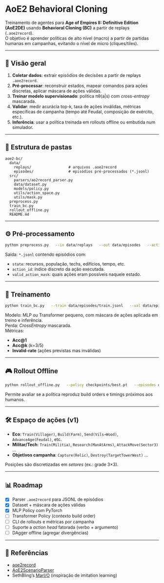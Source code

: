 # AoE2 Behavioral Cloning

Treinamento de agentes para **Age of Empires II: Definitive Edition (AoE2DE)** usando **Behavioral Cloning (BC)** a partir de replays (`.aoe2record`).  
O objetivo é aprender políticas de alto nível (macro) a partir de partidas humanas em campanhas, evitando o nível de micro (cliques/tiles).

---

## 🚀 Visão geral

1. **Coletar dados**: extrair episódios de decisões a partir de replays `.aoe2record`.  
2. **Pré-processar**: reconstruir estados, mapear comandos para ações discretas, aplicar máscara de ações válidas.  
3. **Treinar modelo supervisionado**: política πθ(a|s) com *cross-entropy* mascarada.  
4. **Validar**: medir acurácia top-k, taxa de ações inválidas, métricas específicas de campanha (tempo até Feudal, composição de exército, etc.).  
5. **Inferência**: usar a política treinada em rollouts offline ou embutida num simulador.

---

## 📂 Estrutura de pastas
```
aoe2-bc/
  data/
    replays/                 # arquivos .aoe2record
    episodes/                # episódios pré-processados (*.jsonl)
  src/
    parsers/ao2record_parser.py
    data/dataset.py
    models/policy.py
    utils/action_space.py
    utils/mask.py
  preprocess.py
  train_bc.py
  rollout_offline.py
  README.md
```

---

## ⚙️ Pré-processamento

```bash
python preprocess.py   --in data/replays   --out data/episodes   --action-space v1   --drop-bad
```

Saída: `*.jsonl` contendo episódios com:
- `state`: recursos, população, techs, edifícios, tempo, etc.  
- `action_id`: índice discreto da ação executada.  
- `valid_action_mask`: quais ações eram possíveis naquele estado.  

---

## 🧠 Treinamento

```bash
python train_bc.py   --train data/episodes/train.jsonl   --val data/episodes/val.jsonl   --n-actions 128
```

Modelo: MLP ou Transformer pequeno, com máscara de ações aplicada em treino e inferência.  
Perda: *CrossEntropy* mascarada.  
Métricas:  
- **Acc@1**  
- **Acc@k** (k=3/5)  
- **Invalid-rate** (ações previstas mas inválidas)  

---

## 🎮 Rollout Offline

```bash
python rollout_offline.py   --policy checkpoints/best.pt   --episodes data/episodes/val.jsonl
```

Permite avaliar se a política reproduz build orders e timings próximos aos humanos.  

---

## 🛠️ Espaço de ações (v1)

- **Eco**: `Train(Villager)`, `Build(Farm)`, `Send(Vils→Wood)`, `AdvanceAge(Feudal)`, etc.  
- **Militar/Tech**: `Train(Militia)`, `Research(ManAtArms)`, `AttackMove(Sector3)` …  
- **Objetivos campanha**: `Capture(Relic)`, `Destroy(TargetTowerWest)` …  

Posições são discretizadas em *setores* (ex.: grade 3×3).  

---

## 📊 Roadmap

- [x] Parser `.aoe2record` para JSONL de episódios  
- [x] Dataset + máscara de ações válidas  
- [x] MLP Policy com PyTorch  
- [ ] Transformer Policy (contexto build order)  
- [ ] CLI de rollouts e métricas por campanha  
- [ ] Suporte a *action head* fatorada (verbo + argumento)  
- [ ] DAgger offline (agregar divergências)  

---

## 🔗 Referências
- [aoe2record](https://github.com/happyleavesaoc/aoe2record)  
- [AoE2ScenarioParser](https://github.com/KSneijders/AoE2ScenarioParser)  
- SethBling’s [MarI/O](https://www.youtube.com/watch?v=qv6UVOQ0F44) (inspiração de imitation learning)  
